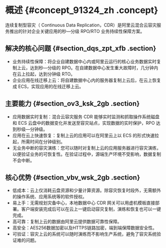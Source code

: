 # 概述 {#concept_91324_zh .concept}

连续复制型容灾（ Continuous Data Replication，CDR）是阿里云混合云容灾服务推出的针对企业关键应用的秒—分级 RPO/RTO 业务持续性保障方案。

## 解决的核心问题 {#section_dqs_zpt_xfb .section}

-   业务持续性保障：将企业自建数据中心内或阿里云运行的核心业务数据实时复制上云，达到秒—分级的 RPO。在自建数据中心发生重大故障时，几分钟内在云上拉起，达到分钟级 RTO。
-   企业应用在线迁移上云：将自建数据中心内的服务器复制上云后，在云上恢复成 ECS，实现应用的在线迁移上云。

## 主要能力 {#section_ov3_ksk_2gb .section}

-   应用数据实时复制：混合云容灾服务 CDR 能够实时监测和抓取操作系统磁盘和 ECS 云盘中的数据变化并发送至容灾站点，实现数据的实时保护，RPO 达到秒级—分钟级。
-   应用在云上快速恢复：复制上云的应用可以在阿里云上以 ECS 的形式快速拉起，所需时间在分钟级别。
-   无业务中断的容灾演练：您可以随时对复制上云的应用服务器进行容灾演练，以便验证业务的可恢复性。在验证过程中，源端生产环境不受影响，数据复制不会中断。

## 核心优势 {#section_vbv_wsk_2gb .section}

-   低成本：云上仅消耗云盘资源和少量计算资源。除容灾恢复时段外，无需额外的操作系统、应用系统等的软件授权。
-   易上手：无需规划灾备中心，本地数据中心 CDR 网关可以用虚机模板直接部署。客户端安装完成后可以在云上一键启动容灾复制，演练和恢复也可以一键完成。
-   高可靠：复制上云的数据由阿里云提供数据可靠性保障。
-   高安全：AES256数据加密以及HTTPS链路加密，端到端保障数据安全性。
-   可验证：容灾上云的系统可以随时演练而不影响生产系统，避免了容灾系统验证难的问题。

